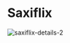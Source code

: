 # Saxiflix

![saxiflix-details-2](https://github.com/EricAlvarez292/saxiflix/assets/38063922/304d945d-1873-4310-9a2f-e7bef00f5cb3)

